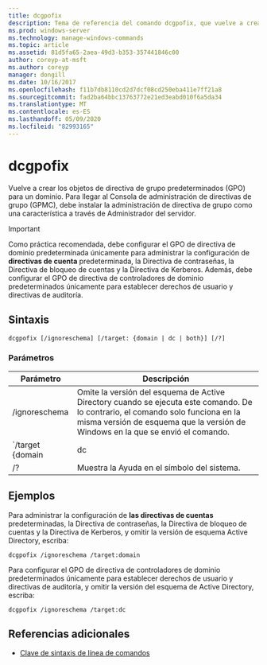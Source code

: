 ```yaml
---
title: dcgpofix
description: Tema de referencia del comando dcgpofix, que vuelve a crear los objetos de directiva de grupo predeterminados (GPO) para un dominio.
ms.prod: windows-server
ms.technology: manage-windows-commands
ms.topic: article
ms.assetid: 81d5fa65-2aea-49d3-b353-357441846c00
author: coreyp-at-msft
ms.author: coreyp
manager: dongill
ms.date: 10/16/2017
ms.openlocfilehash: f11b7db8110cd2d7dcf08cd250eba411e7ff21a8
ms.sourcegitcommit: fad2ba64bbc13763772e21ed3eabd010f6a5da34
ms.translationtype: MT
ms.contentlocale: es-ES
ms.lasthandoff: 05/09/2020
ms.locfileid: "82993165"
---
```

# <a name="dcgpofix"></a>dcgpofix

Vuelve a crear los objetos de directiva de grupo predeterminados (GPO) para un dominio. Para llegar al Consola de administración de directivas de grupo (GPMC), debe instalar la administración de directiva de grupo como una característica a través de Administrador del servidor.

>[!IMPORTANT]
> Como práctica recomendada, debe configurar el GPO de directiva de dominio predeterminada únicamente para administrar la configuración de **directivas de cuenta** predeterminada, la Directiva de contraseñas, la Directiva de bloqueo de cuentas y la Directiva de Kerberos. Además, debe configurar el GPO de directiva de controladores de dominio predeterminados únicamente para establecer derechos de usuario y directivas de auditoría.

## <a name="syntax"></a>Sintaxis

```
dcgpofix [/ignoreschema] [/target: {domain | dc | both}] [/?]
```

### <a name="parameters"></a>Parámetros

| Parámetro | Descripción |
| --------- | ----------- |
| /ignoreschema | Omite la versión del esquema de Active Directory cuando se ejecuta este comando. De lo contrario, el comando solo funciona en la misma versión de esquema que la versión de Windows en la que se envió el comando. |
| `/target {domain | dc | both` | Especifica si se va a establecer como destino la Directiva de dominio predeterminada, la directiva predeterminada de controladores de dominio o ambos tipos de directivas. |
| /? | Muestra la Ayuda en el símbolo del sistema. |

## <a name="examples"></a>Ejemplos

Para administrar la configuración de **las directivas de cuentas** predeterminadas, la Directiva de contraseñas, la Directiva de bloqueo de cuentas y la Directiva de Kerberos, y omitir la versión de esquema Active Directory, escriba:

```
dcgpofix /ignoreschema /target:domain
```

Para configurar el GPO de directiva de controladores de dominio predeterminados únicamente para establecer derechos de usuario y directivas de auditoría, y omitir la versión del esquema de Active Directory, escriba:

```
dcgpofix /ignoreschema /target:dc
```

## <a name="additional-references"></a>Referencias adicionales

- [Clave de sintaxis de línea de comandos](command-line-syntax-key.md)